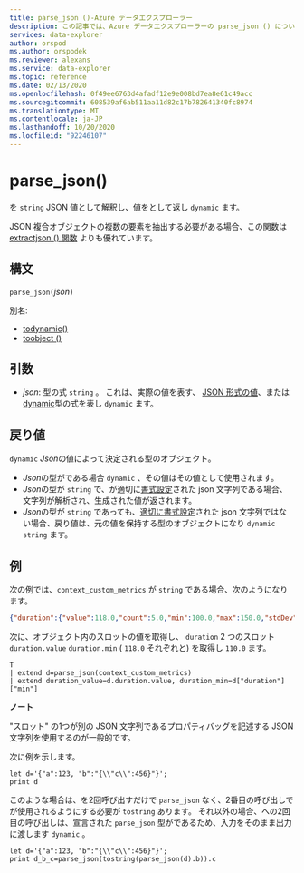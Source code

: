 ```yaml
---
title: parse_json ()-Azure データエクスプローラー
description: この記事では、Azure データエクスプローラーの parse_json () について説明します。
services: data-explorer
author: orspod
ms.author: orspodek
ms.reviewer: alexans
ms.service: data-explorer
ms.topic: reference
ms.date: 02/13/2020
ms.openlocfilehash: 0f49ee6763d4afadf12e9e008bd7ea8e61c49acc
ms.sourcegitcommit: 608539af6ab511aa11d82c17b782641340fc8974
ms.translationtype: MT
ms.contentlocale: ja-JP
ms.lasthandoff: 10/20/2020
ms.locfileid: "92246107"
---
```

# <a name="parse_json"></a>parse_json()

を `string` JSON 値として解釈し、値をとして返し `dynamic` ます。

JSON 複合オブジェクトの複数の要素を抽出する必要がある場合、この関数は [extractjson () 関数](./extractjsonfunction.md) よりも優れています。

## <a name="syntax"></a>構文

`parse_json(`*json*`)`

別名:
- [todynamic()](./todynamicfunction.md)
- [toobject ()](./todynamicfunction.md)

## <a name="arguments"></a>引数

* *json*: 型の式 `string` 。 これは、実際の値を表す、 [JSON 形式の値](https://json.org/)、または [dynamic](./scalar-data-types/dynamic.md)型の式を表し `dynamic` ます。

## <a name="returns"></a>戻り値

`dynamic` *Json*の値によって決定される型のオブジェクト。
* *Json*の型がである場合 `dynamic` 、その値はその値として使用されます。
* *Json*の型が `string` で、が適切に[書式設定](https://json.org/)された json 文字列である場合、文字列が解析され、生成された値が返されます。
* *Json*の型が `string` であっても、[適切に書式設定](https://json.org/)された json 文字列ではない場合、戻り値は、元の値を保持する型のオブジェクトになり `dynamic` `string` ます。

## <a name="example"></a>例

次の例では、`context_custom_metrics` が `string` である場合、次のようになります。

```json
{"duration":{"value":118.0,"count":5.0,"min":100.0,"max":150.0,"stdDev":0.0,"sampledValue":118.0,"sum":118.0}}
```

次に、オブジェクト内のスロットの値を取得し、 `duration` 2 つのスロット `duration.value` `duration.min` ( `118.0` それぞれと) を取得し `110.0` ます。

```kusto
T
| extend d=parse_json(context_custom_metrics) 
| extend duration_value=d.duration.value, duration_min=d["duration"]["min"]
```

**ノート**

"スロット" の1つが別の JSON 文字列であるプロパティバッグを記述する JSON 文字列を使用するのが一般的です。 

次に例を示します。

```kusto
let d='{"a":123, "b":"{\\"c\\":456}"}';
print d
```

このような場合は、を2回呼び出すだけで `parse_json` なく、2番目の呼び出しでが使用されるようにする必要が `tostring` あります。 それ以外の場合、への2回目の呼び出しは、宣言された `parse_json` 型がであるため、入力をそのまま出力に渡します `dynamic` 。

```kusto
let d='{"a":123, "b":"{\\"c\\":456}"}';
print d_b_c=parse_json(tostring(parse_json(d).b)).c
```
